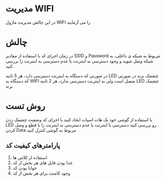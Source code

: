 # مدیریت WIFI

در این چالش مدیریت ماژول WIFI را می آزمایید

# چالش

در زمان اجرای کد با استفاده از مقادیر SSID و Password مربوط به شبکه ی داخلی، به شبکه وصل شوید و وجود دسترسی به اینترنت یا عدم دسترسی به اینترنت را بررسی کنید.

در صورتی که دستگاه به اینترنت دسترسی دارد، هر 5 ثانیه LED چشمک بزند
در صورتی که دستگاه به WIFI متصل است ولی به اینترنت دسترسی ندارد، هر 2 ثانیه LED چشمک بزند

# روش تست

با استفاده از گوشی خود یک هات اسپات ایجاد کنید
با اجرای کد وضعیت چشمک زدن LED رو بررسی کنید
دسترسی با اینترنت یا عدم دسترسی به اینترنت را با قطع و وصل کردن Data مربوط به گوشی کنترل کنید


## پارامترهای کیفیت کد

1. استفاده از کلاس ها
2. جدا بودن فایل های هر بخش از کد
3. خوانا بودن کد
4. وجود کامنت برای هر بخش از کد

